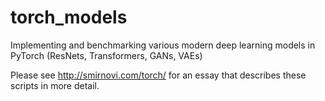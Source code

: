 # torch_models
Implementing and benchmarking various modern deep learning models in PyTorch (ResNets, Transformers, GANs, VAEs)

Please see http://smirnovi.com/torch/ for an essay that describes these scripts in more detail.

